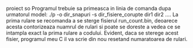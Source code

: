 proiect so
Programul trebuie sa primeasca in linia de comanda dupa urmatorul model:
    ./p -o dir_snapuri -s dir_fisiere_corupte dir1 dir2 ....
La prima rulare se recomanda a se sterge fisierul run_count.bin, deoarece acesta contorizeaza nuamrul de rulari si poate se doreste a vedea ce se intampla exact la prima rulare a codului. Evident, daca se sterege acest fisier, programul meu C il va scrie din nou resetand numaratoarea de rulari.